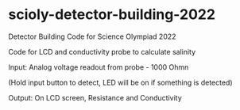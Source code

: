 # scioly-detector-building-2022
Detector Building Code for Science Olympiad 2022

Code for LCD and conductivity probe to calculate salinity

Input: Analog voltage readout from probe - 1000 Ohmn

(Hold input button to detect, LED will be on if something is detected)

Output: On LCD screen, Resistance and Conductivity
